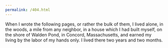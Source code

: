 ```yaml
---
permalink: /404.html
---
```

When I wrote the following pages, 
or rather the bulk of them, 
I lived alone, in the woods, 
a mile from any neighbor, 
in a house which I had built myself, 
on the shore of Walden Pond, 
in Concord, Massachusetts,
and earned my living by the labor of my hands only.
I lived there two years and two months. 
